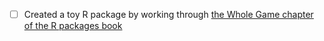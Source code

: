 - [ ] Created a toy R package by working through [the Whole Game chapter of the R packages book](https://r-pkgs.org/whole-game.html)
